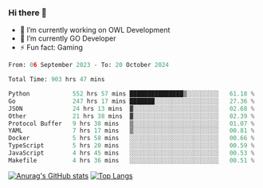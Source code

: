 ### Hi there 👋 

- 🔭 I’m currently working on OWL Development
- 🌱 I’m currently GO Developer
-  ⚡ Fun fact: Gaming
  
  <!--
- 👯 I’m looking to collaborate on ...
- 🤔 I’m looking for help with ...
- 💬 Ask me about ...
- 📫 How to reach me: ...
- 😄 Pronouns: ...
-->

<!--START_SECTION:waka-->

```python
From: 06 September 2023 - To: 20 October 2024

Total Time: 903 hrs 47 mins

Python            552 hrs 57 mins ███████████████▒░░░░░░░░░   61.18 %
Go                247 hrs 17 mins ███████░░░░░░░░░░░░░░░░░░   27.36 %
JSON              24 hrs 13 mins  ▓░░░░░░░░░░░░░░░░░░░░░░░░   02.68 %
Other             21 hrs 38 mins  ▓░░░░░░░░░░░░░░░░░░░░░░░░   02.39 %
Protocol Buffer   9 hrs 38 mins   ▒░░░░░░░░░░░░░░░░░░░░░░░░   01.07 %
YAML              7 hrs 17 mins   ▒░░░░░░░░░░░░░░░░░░░░░░░░   00.81 %
Docker            5 hrs 58 mins   ░░░░░░░░░░░░░░░░░░░░░░░░░   00.66 %
TypeScript        5 hrs 20 mins   ░░░░░░░░░░░░░░░░░░░░░░░░░   00.59 %
JavaScript        4 hrs 45 mins   ░░░░░░░░░░░░░░░░░░░░░░░░░   00.53 %
Makefile          4 hrs 36 mins   ░░░░░░░░░░░░░░░░░░░░░░░░░   00.51 %
```

<!--END_SECTION:waka-->

[![Anurag's GitHub stats](https://github-readme-stats.vercel.app/api?username=aebalz&show_icons=true&theme=codeSTACKr)](https://github.com/anuraghazra/github-readme-stats)
[![Top Langs](https://github-readme-stats.vercel.app/api/top-langs/?username=aebalz&layout=compact&card_width=350&theme=codeSTACKr)](https://github.com/anuraghazra/github-readme-stats)
<!-- [![Readme Card](https://github-readme-stats.vercel.app/api/pin/?username=aebalz&repo=go-gin-gone&show_owner=true)](https://github.com/anuraghazra/github-readme-stats)-->
